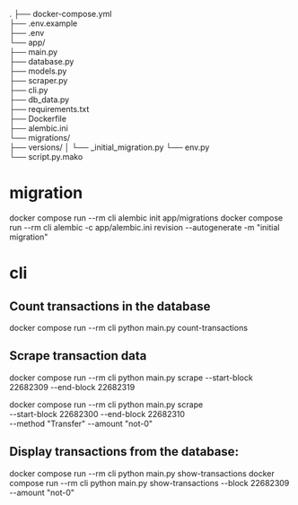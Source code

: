 .
├── docker-compose.yml          
├── .env.example                
├── .env                        
└── app/                        
    ├── main.py                 
    ├── database.py             
    ├── models.py               
    ├── scraper.py              
    ├── cli.py   
    ├── db_data.py     
    ├── requirements.txt      
    ├── Dockerfile              
    ├── alembic.ini             
    └── migrations/             
        ├── versions/
        │   └── <timestamp>_initial_migration.py 
        └── env.py              
        └── script.py.mako      

# migration
docker compose run --rm cli alembic init app/migrations
docker compose run --rm cli alembic -c app/alembic.ini revision --autogenerate -m "initial migration"

# cli
## Count transactions in the database
docker compose run --rm cli python main.py count-transactions

## Scrape transaction data
docker compose run --rm cli python main.py scrape --start-block 22682309 --end-block 22682319

docker compose run --rm cli python main.py scrape \
    --start-block 22682300 --end-block 22682310 \
    --method "Transfer" --amount "not-0"

## Display transactions from the database:
docker compose run --rm cli python main.py show-transactions
docker compose run --rm cli python main.py show-transactions --block 22682309 --amount "not-0"
